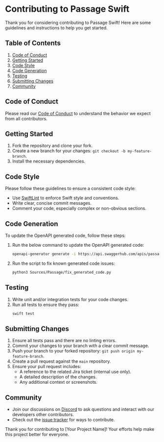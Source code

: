 # Contributing to Passage Swift

Thank you for considering contributing to Passage Swift! Here are some guidelines and instructions to help you get started.

## Table of Contents

1. [Code of Conduct](#code-of-conduct)
2. [Getting Started](#getting-started)
3. [Code Style](#code-style)
4. [Code Generation](#code-generation)
5. [Testing](#testing)
6. [Submitting Changes](#submitting-changes)
7. [Community](#community)

## Code of Conduct

Please read our [Code of Conduct](CODE-OF-CONDUCT.md) to understand the behavior we expect from all contributors.

## Getting Started

1. Fork the repository and clone your fork.
2. Create a new branch for your changes: `git checkout -b my-feature-branch`.
3. Install the necessary dependencies.

## Code Style

Please follow these guidelines to ensure a consistent code style:

- Use [SwiftLint](https://github.com/realm/SwiftLint) to enforce Swift style and conventions.
- Write clear, concise commit messages.
- Comment your code, especially complex or non-obvious sections.

## Code Generation

To update the OpenAPI generated code, follow these steps:

1. Run the below command to update the OpenAPI generated code:
    ```sh
    openapi-generator generate -i https://api.swaggerhub.com/apis/passage/passage-auth-api/1 -g swift5 --additional-properties=responseAs=AsyncAwait -o Sources/Passage/generated
    ```

2. Run the script to fix known generated code issues:
    ```sh
    python3 Sources/Passage/fix_generated_code.py
    ```

## Testing

1. Write unit and/or integration tests for your code changes.
2. Run all tests to ensure they pass:
    ```sh
    swift test
    ```

## Submitting Changes

1. Ensure all tests pass and there are no linting errors.
2. Commit your changes to your branch with a clear commit message.
3. Push your branch to your forked repository: `git push origin my-feature-branch`.
4. Create a pull request against the `main` repository.
5. Ensure your pull request includes:
   - A reference to the related Jira ticket (internal use only).
   - A detailed description of the changes.
   - Any additional context or screenshots.

## Community

- Join our discussions on [Discord](https://discord.com/invite/445QpyEDXh) to ask questions and interact with our developers other contributors.
- Check out the [issue tracker](https://github.com/your-repository/issues) for ways to contribute.

Thank you for contributing to [Your Project Name]! Your efforts help make this project better for everyone.
